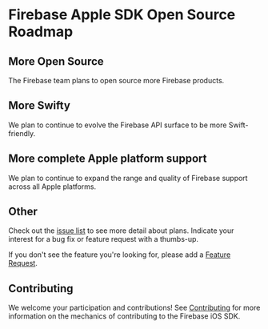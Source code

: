 # Firebase Apple SDK Open Source Roadmap

## More Open Source

The Firebase team plans to open source more Firebase products.

## More Swifty

We plan to continue to evolve the Firebase API surface to be more
Swift-friendly.

## More complete Apple platform support

We plan to continue to expand the range and quality of Firebase support across
all Apple platforms.

## Other

Check out the [issue list](https://github.com/firebase/firebase-ios-sdk/issues)
to see more detail about plans. Indicate your interest for a bug fix or
feature request with a thumbs-up.

If you don't see the feature you're looking for, please add a
[Feature Request](https://github.com/firebase/firebase-ios-sdk/issues/new/choose).

## Contributing

We welcome your participation and contributions! See
[Contributing](CONTRIBUTING.md) for more information on the mechanics of
contributing to the Firebase iOS SDK.
